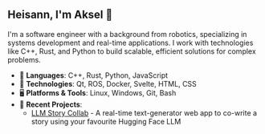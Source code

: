 ## Heisann, I'm Aksel 👋
I'm a software engineer with a background from robotics, specializing in systems development and real-time applications. I work with technologies like C++, Rust, and Python to build scalable, efficient solutions for complex problems.

- 🌟 **Languages**: C++, Rust, Python, JavaScript
- 🔧 **Technologies**: Qt, ROS, Docker, Svelte, HTML, CSS
- 🖥 **Platforms & Tools**: Linux, Windows, Git, Bash
- 🚀 **Recent Projects**: 
   - [LLM Story Collab](https://github.com/akselkristoffersen/llm-story-collab) - A real-time text-generator web app to co-write a story using your favourite Hugging Face LLM
